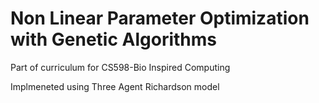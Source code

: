 # Non Linear Parameter Optimization with Genetic Algorithms

Part of curriculum for CS598-Bio Inspired Computing 

Implmeneted using Three Agent Richardson model

